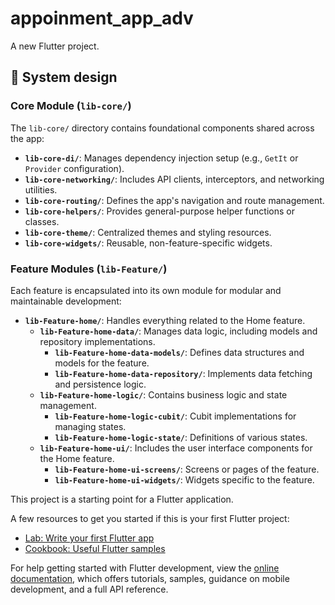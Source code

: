 # appoinment_app_adv

A new Flutter project.

## 🎨 System design
### Core Module (`lib-core/`)
The `lib-core/` directory contains foundational components shared across the app:
- **`lib-core-di/`**: Manages dependency injection setup (e.g., `GetIt` or `Provider` configuration).
- **`lib-core-networking/`**: Includes API clients, interceptors, and networking utilities.
- **`lib-core-routing/`**: Defines the app's navigation and route management.
- **`lib-core-helpers/`**: Provides general-purpose helper functions or classes.
- **`lib-core-theme/`**: Centralized themes and styling resources.
- **`lib-core-widgets/`**: Reusable, non-feature-specific widgets.

### Feature Modules (`lib-Feature/`)
Each feature is encapsulated into its own module for modular and maintainable development:
- **`lib-Feature-home/`**: Handles everything related to the Home feature.
  - **`lib-Feature-home-data/`**: Manages data logic, including models and repository implementations.
    - **`lib-Feature-home-data-models/`**: Defines data structures and models for the feature.
    - **`lib-Feature-home-data-repository/`**: Implements data fetching and persistence logic.
  - **`lib-Feature-home-logic/`**: Contains business logic and state management.
    - **`lib-Feature-home-logic-cubit/`**: Cubit implementations for managing states.
    - **`lib-Feature-home-logic-state/`**: Definitions of various states.
  - **`lib-Feature-home-ui/`**: Includes the user interface components for the Home feature.
    - **`lib-Feature-home-ui-screens/`**: Screens or pages of the feature.
    - **`lib-Feature-home-ui-widgets/`**: Widgets specific to the feature.


This project is a starting point for a Flutter application.

A few resources to get you started if this is your first Flutter project:

- [Lab: Write your first Flutter app](https://docs.flutter.dev/get-started/codelab)
- [Cookbook: Useful Flutter samples](https://docs.flutter.dev/cookbook)

For help getting started with Flutter development, view the
[online documentation](https://docs.flutter.dev/), which offers tutorials,
samples, guidance on mobile development, and a full API reference.
